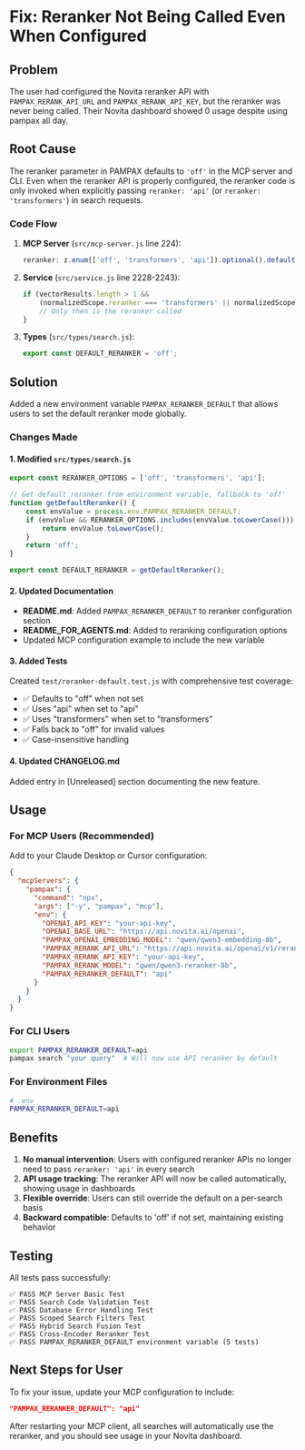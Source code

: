 # Fix: Reranker Not Being Called Even When Configured

## Problem
The user had configured the Novita reranker API with `PAMPAX_RERANK_API_URL` and `PAMPAX_RERANK_API_KEY`, but the reranker was never being called. Their Novita dashboard showed 0 usage despite using pampax all day.

## Root Cause
The reranker parameter in PAMPAX defaults to `'off'` in the MCP server and CLI. Even when the reranker API is properly configured, the reranker code is only invoked when explicitly passing `reranker: 'api'` (or `reranker: 'transformers'`) in search requests.

### Code Flow
1. **MCP Server** (`src/mcp-server.js` line 224): 
   ```javascript
   reranker: z.enum(['off', 'transformers', 'api']).optional().default('off')
   ```

2. **Service** (`src/service.js` line 2228-2243):
   ```javascript
   if (vectorResults.length > 1 && 
       (normalizedScope.reranker === 'transformers' || normalizedScope.reranker === 'api')) {
       // Only then is the reranker called
   }
   ```

3. **Types** (`src/types/search.js`):
   ```javascript
   export const DEFAULT_RERANKER = 'off';
   ```

## Solution
Added a new environment variable `PAMPAX_RERANKER_DEFAULT` that allows users to set the default reranker mode globally.

### Changes Made

#### 1. Modified `src/types/search.js`
```javascript
export const RERANKER_OPTIONS = ['off', 'transformers', 'api'];

// Get default reranker from environment variable, fallback to 'off'
function getDefaultReranker() {
    const envValue = process.env.PAMPAX_RERANKER_DEFAULT;
    if (envValue && RERANKER_OPTIONS.includes(envValue.toLowerCase())) {
        return envValue.toLowerCase();
    }
    return 'off';
}

export const DEFAULT_RERANKER = getDefaultReranker();
```

#### 2. Updated Documentation
- **README.md**: Added `PAMPAX_RERANKER_DEFAULT` to reranker configuration section
- **README_FOR_AGENTS.md**: Added to reranking configuration options
- Updated MCP configuration example to include the new variable

#### 3. Added Tests
Created `test/reranker-default.test.js` with comprehensive test coverage:
- ✅ Defaults to "off" when not set
- ✅ Uses "api" when set to "api"
- ✅ Uses "transformers" when set to "transformers"
- ✅ Falls back to "off" for invalid values
- ✅ Case-insensitive handling

#### 4. Updated CHANGELOG.md
Added entry in [Unreleased] section documenting the new feature.

## Usage

### For MCP Users (Recommended)
Add to your Claude Desktop or Cursor configuration:

```json
{
  "mcpServers": {
    "pampax": {
      "command": "npx",
      "args": ["-y", "pampax", "mcp"],
      "env": {
        "OPENAI_API_KEY": "your-api-key",
        "OPENAI_BASE_URL": "https://api.novita.ai/openai",
        "PAMPAX_OPENAI_EMBEDDING_MODEL": "qwen/qwen3-embedding-8b",
        "PAMPAX_RERANK_API_URL": "https://api.novita.ai/openai/v1/rerank",
        "PAMPAX_RERANK_API_KEY": "your-api-key",
        "PAMPAX_RERANK_MODEL": "qwen/qwen3-reranker-8b",
        "PAMPAX_RERANKER_DEFAULT": "api"
      }
    }
  }
}
```

### For CLI Users
```bash
export PAMPAX_RERANKER_DEFAULT=api
pampax search "your query"  # Will now use API reranker by default
```

### For Environment Files
```bash
# .env
PAMPAX_RERANKER_DEFAULT=api
```

## Benefits
1. **No manual intervention**: Users with configured reranker APIs no longer need to pass `reranker: 'api'` in every search
2. **API usage tracking**: The reranker API will now be called automatically, showing usage in dashboards
3. **Flexible override**: Users can still override the default on a per-search basis
4. **Backward compatible**: Defaults to 'off' if not set, maintaining existing behavior

## Testing
All tests pass successfully:
```
✅ PASS MCP Server Basic Test
✅ PASS Search Code Validation Test
✅ PASS Database Error Handling Test
✅ PASS Scoped Search Filters Test
✅ PASS Hybrid Search Fusion Test
✅ PASS Cross-Encoder Reranker Test
✅ PASS PAMPAX_RERANKER_DEFAULT environment variable (5 tests)
```

## Next Steps for User
To fix your issue, update your MCP configuration to include:
```json
"PAMPAX_RERANKER_DEFAULT": "api"
```

After restarting your MCP client, all searches will automatically use the reranker, and you should see usage in your Novita dashboard.
